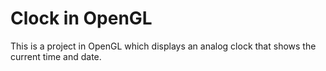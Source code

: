 # Clock in OpenGL 
This is a project in OpenGL which displays an analog clock that shows the current time and date.
